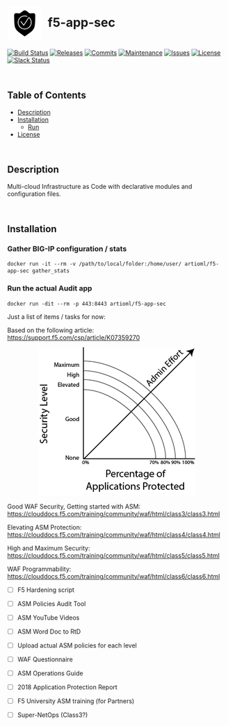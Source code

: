 # <img align="center" src="img/awaf.svg" height="80">&nbsp;&nbsp;f5-app-sec
[![Build Status](https://img.shields.io/travis/com/ArtiomL/f5-app-sec/develop.svg)](https://travis-ci.com/ArtiomL/f5-app-sec)
[![Releases](https://img.shields.io/github/release/ArtiomL/f5-app-sec.svg)](https://github.com/ArtiomL/f5-app-sec/releases)
[![Commits](https://img.shields.io/github/commits-since/ArtiomL/f5-app-sec/v0.0.1.svg?label=commits%20since)](https://github.com/ArtiomL/f5-app-sec/commits/master)
[![Maintenance](https://img.shields.io/maintenance/yes/2018.svg)](https://github.com/ArtiomL/f5-app-sec/graphs/code-frequency)
[![Issues](https://img.shields.io/github/issues/ArtiomL/f5-app-sec.svg)](https://github.com/ArtiomL/f5-app-sec/issues)
[![License](https://img.shields.io/badge/license-MIT-blue.svg)](/LICENSE)
[![Slack Status](https://f5cloudsolutions.herokuapp.com/badge.svg)](https://f5cloudsolutions.herokuapp.com)

&nbsp;&nbsp;

## Table of Contents
- [Description](#description)
- [Installation](#installation)
	- [Run](#run)
- [License](LICENSE)

&nbsp;&nbsp;

## Description

Multi-cloud Infrastructure as Code with declarative modules and configuration files.

&nbsp;&nbsp;

## Installation

### Gather BIG-IP configuration / stats
```shell
docker run -it --rm -v /path/to/local/folder:/home/user/ artioml/f5-app-sec gather_stats
```

### Run the actual Audit app
```shell
docker run -dit --rm -p 443:8443 artioml/f5-app-sec
```


Just a list of items / tasks for now:  

Based on the following article:  
https://support.f5.com/csp/article/K07359270

<p align="center"><img src="img/diagram.png"></p>


Good WAF Security, Getting started with ASM:  
https://clouddocs.f5.com/training/community/waf/html/class3/class3.html

Elevating ASM Protection:  
https://clouddocs.f5.com/training/community/waf/html/class4/class4.html

High and Maximum Security:  
https://clouddocs.f5.com/training/community/waf/html/class5/class5.html

WAF Programmability:  
https://clouddocs.f5.com/training/community/waf/html/class6/class6.html

- [ ] F5 Hardening script

- [ ] ASM Policies Audit Tool  
  
- [ ] ASM YouTube Videos  
  
- [ ] ASM Word Doc to RtD
  
- [ ] Upload actual ASM policies for each level  

- [ ] WAF Questionnaire

- [ ] ASM Operations Guide

- [ ] 2018 Application Protection Report

- [ ] F5 University ASM training (for Partners)

- [ ] Super-NetOps (Class3?)

&nbsp;&nbsp;
